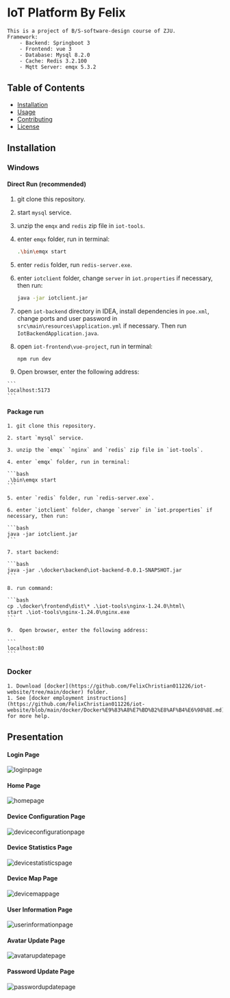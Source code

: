 # IoT Platform By Felix

```
This is a project of B/S-software-design course of ZJU.
Framework:
    - Backend: Springboot 3
    - Frontend: vue 3
    - Database: Mysql 8.2.0
    - Cache: Redis 3.2.100
    - Mqtt Server: emqx 5.3.2
```

## Table of Contents

- [Installation](#installation)
- [Usage](#usage)
- [Contributing](#contributing)
- [License](#license)

## Installation

### Windows

#### Direct Run (recommended)

 1. git clone this repository.

 2. start `mysql` service.

 3. unzip the `emqx` and `redis` zip file in `iot-tools`.

 4. enter `emqx` folder, run in terminal:

    ```bash
    .\bin\emqx start
    ```

 5. enter `redis` folder, run `redis-server.exe`.

 6. enter `iotclient` folder, change `server` in `iot.properties` if necessary, then run:

    ```bash
    java -jar iotclient.jar
    ```

 7. open `iot-backend` directory in IDEA, install dependencies in `poe.xml`, change ports and user password in `src\main\resources\application.yml` if necessary. Then run `IotBackendApplication.java`.

 8. open `iot-frontend\vue-project`, run in terminal:

    ```
    npm run dev
    ```

 9.  Open browser, enter the following address:

    ```
    localhost:5173
    ```



#### Package run

	1. git clone this repository.

	2. start `mysql` service.

	3. unzip the `emqx` `nginx` and `redis` zip file in `iot-tools`.

	4. enter `emqx` folder, run in terminal:

    ```bash
    .\bin\emqx start
    ```

	5. enter `redis` folder, run `redis-server.exe`.

	6. enter `iotclient` folder, change `server` in `iot.properties` if necessary, then run:

    ```bash
    java -jar iotclient.jar
    ```

	7. start backend:

    ```bash
    java -jar .\docker\backend\iot-backend-0.0.1-SNAPSHOT.jar
    ```

	8. run command:

    ```bash
    cp .\docker\frontend\dist\* .\iot-tools\nginx-1.24.0\html\
    start .\iot-tools\nginx-1.24.0\nginx.exe
    ```

	9.  Open browser, enter the following address:

    ```
    localhost:80
    ```

    

### Docker

	1. Download [docker](https://github.com/FelixChristian011226/iot-website/tree/main/docker) folder.
	1. See [docker employment instructions](https://github.com/FelixChristian011226/iot-website/blob/main/docker/Docker%E9%83%A8%E7%BD%B2%E8%AF%B4%E6%98%8E.md) for more help.



## Presentation

#### Login Page

![loginpage](https://github.com/FelixChristian011226/iot-website/blob/main/report/images/loginpage.png?raw=true)

#### Home Page

![homepage](https://github.com/FelixChristian011226/iot-website/blob/main/report/images/homepage.png?raw=true)

#### Device Configuration Page

![deviceconfigurationpage](https://github.com/FelixChristian011226/iot-website/blob/main/report/images/deviceconfiguration.png?raw=true)

#### Device Statistics Page

![devicestatisticspage](https://github.com/FelixChristian011226/iot-website/blob/main/report/images/devicestatistics.png?raw=true)

#### Device Map Page

![devicemappage](https://github.com/FelixChristian011226/iot-website/blob/main/report/images/devicemap.png?raw=true)

#### User Information Page

![userinformationpage](https://github.com/FelixChristian011226/iot-website/blob/main/report/images/basicinformation.png?raw=true)

####  Avatar Update Page

![avatarupdatepage](https://github.com/FelixChristian011226/iot-website/blob/main/report/images/updateavatar.png?raw=true)

#### Password Update Page

![passwordupdatepage](https://github.com/FelixChristian011226/iot-website/blob/main/report/images/updatepassword.png?raw=true)

